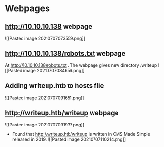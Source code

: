 # Webpages
## http://10.10.10.138 webpage
![[Pasted image 20210707073559.png]]
## http://10.10.10.138/robots.txt webpage
At http://10.10.10.138/robots.txt . The webpage gives new directory /writeup
![[Pasted image 20210707084656.png]]
## Adding writeup.htb to hosts file
![[Pasted image 20210707091651.png]]
## http://writeup.htb/writeup webpage
![[Pasted image 20210707091937.png]]
* Found that http://writeup.htb/writeup is written in CMS Made Simple released in 2019.
 ![[Pasted image 20210707110214.png]]

